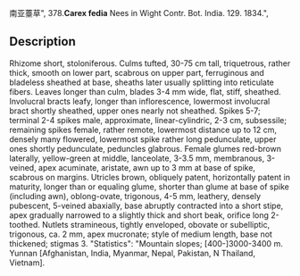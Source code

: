 南亚薹草",
378.**Carex fedia** Nees in Wight Contr. Bot. India. 129. 1834.",

## Description
Rhizome short, stoloniferous. Culms tufted, 30-75 cm tall, triquetrous, rather thick, smooth on lower part, scabrous on upper part, ferruginous and bladeless sheathed at base, sheaths later usually splitting into reticulate fibers. Leaves longer than culm, blades 3-4 mm wide, flat, stiff, sheathed. Involucral bracts leafy, longer than inflorescence, lowermost involucral bract shortly sheathed, upper ones nearly not sheathed. Spikes 5-7; terminal 2-4 spikes male, approximate, linear-cylindric, 2-3 cm, subsessile; remaining spikes female, rather remote, lowermost distance up to 12 cm, densely many flowered, lowermost spike rather long pedunculate, upper ones shortly pedunculate, peduncles glabrous. Female glumes red-brown laterally, yellow-green at middle, lanceolate, 3-3.5 mm, membranous, 3-veined, apex acuminate, aristate, awn up to 3 mm at base of spike, scabrous on margins. Utricles brown, obliquely patent, horizontally patent in maturity, longer than or equaling glume, shorter than glume at base of spike (including awn), oblong-ovate, trigonous, 4-5 mm, leathery, densely pubescent, 5-veined abaxially, base abruptly contracted into a short stipe, apex gradually narrowed to a slightly thick and short beak, orifice long 2-toothed. Nutlets stramineous, tightly enveloped, obovate or subelliptic, trigonous, ca. 2 mm, apex mucronate; style of medium length, base not thickened; stigmas 3.
  "Statistics": "Mountain slopes; [400-]3000-3400 m. Yunnan [Afghanistan, India, Myanmar, Nepal, Pakistan, N Thailand, Vietnam].
